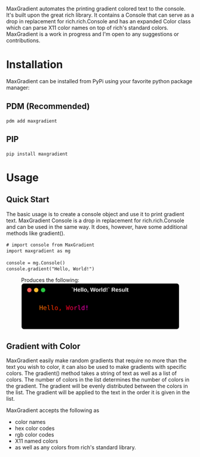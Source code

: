 <!--<img src="img/maxgradient_banner.png" class="banner" alt="MaxGradient Banner">-->

MaxGradient automates the printing gradient colored text to the console. It's built upon the great rich library. It contains a Console that can serve as a drop in replacement for rich.rich.Console and has an expanded Color class which can parse X11 color names on top of rich's standard colors. MaxGradient is a work in progress and I'm open to any suggestions or contributions.

# <span class="rainbow-wipe">Installation</span>

MaxGradient can be installed from PyPi using your favorite python package manager:

## <span class="cool-wipe">PDM (Recommended)</span>

<pre><code>pdm<span class="keyword"> add </span>maxgradient</code></pre>

## <span class="cool-wipe">PIP</span>

<pre><code>pip<span class="keyword"> install </span>maxgradient</code></pre>

# <span class="rainbow-wipe">Usage</span>

## <span class="cool-wipe">Quick Start</span>

The basic usage is to create a console object and use it to print gradient text. MaxGradient Console is a drop in replacement for rich.rich.Console and can be used in the same way. It does, however, have some additional methods like <span class="green">gradient</span><span class="white">()</span>.

<pre><code><span class="comment"># import console from MaxGradient</span>
<span class="import">import </span>maxgradient <span class="import">as </span>mg

console <span class="eq">= </span>mg<span class="grey">.</span><span class="console">Console</span>()
console<span class="white">.</span><span class="green">gradient</span>(<span class="yellow">"Hello, World!"</span>)
</code></pre>

<figure>
    <figcaption class="twotwelve">Produces the following:</figcaption>
    <img class="result" src="img/hello_world.svg" alt="Hello, World!">
</figure>

## <span class="cool-wipe">Gradient with Color</span>

<p>MaxGradient easily make random gradients that require no more than the text you wish to color, it can also be used to make gradients with specific colors. The <span class="green">gradient</span><span class="white">()</span> method takes a string of text as well as a list of colors. The number of colors in the list determines the number of colors in the gradient. The gradient will be evenly distributed between the colors in the list. The gradient will be applied to the text in the order it is given in the list.</p>

<p>MaxGradient accepts the following as </p>
<ul>
    <li>color names</li>
    <li>hex color codes</li>
    <li>rgb color codes</li>
    <li>X11 named colors</li>
    <li>as well as any colors from rich's standard library.</li>
</ul>
